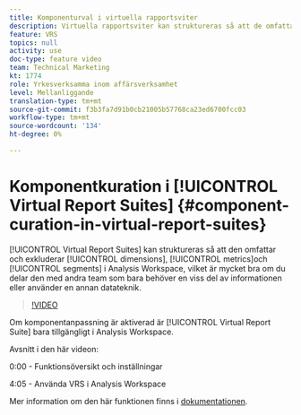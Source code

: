 ```yaml
---
title: Komponenturval i virtuella rapportsviter
description: Virtuella rapportsviter kan struktureras så att de omfattar och utesluter dimensioner, mätvärden och segment i Analysis Workspace, vilket är till stor hjälp om ni delar dem med andra team som bara behöver en viss del av data eller använder en annan datateknik.
feature: VRS
topics: null
activity: use
doc-type: feature video
team: Technical Marketing
kt: 1774
role: Yrkesverksamma inom affärsverksamhet
level: Mellanliggande
translation-type: tm+mt
source-git-commit: f3b3fa7d91b0cb21005b57768ca23ed6700fcc03
workflow-type: tm+mt
source-wordcount: '134'
ht-degree: 0%

---
```



# Komponentkuration i [!UICONTROL Virtual Report Suites] {#component-curation-in-virtual-report-suites}

[!UICONTROL Virtual Report Suites] kan struktureras så att den omfattar och exkluderar  [!UICONTROL dimensions],  [!UICONTROL metrics]och  [!UICONTROL segments] i Analysis Workspace, vilket är mycket bra om du delar den med andra team som bara behöver en viss del av informationen eller använder en annan datateknik.

>[!VIDEO](https://video.tv.adobe.com/v/23544/?quality=12)

Om komponentanpassning är aktiverad är [!UICONTROL Virtual Report Suite] bara tillgängligt i Analysis Workspace.

Avsnitt i den här videon:

0:00 - Funktionsöversikt och inställningar

4:05 - Använda VRS i Analysis Workspace

Mer information om den här funktionen finns i [dokumentationen](https://marketing.adobe.com/resources/help/en_US/reference/vrs-components.html).

